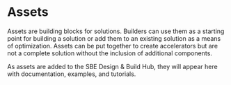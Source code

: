 # Assets

Assets are building blocks for solutions. Builders can use them as a starting point for building a solution or add them to an existing solution as a means of optimization. Assets can be put together to create accelerators but are not a complete solution without the inclusion of additional components.

As assets are added to the SBE Design & Build Hub, they will appear here with documentation, examples, and tutorials.